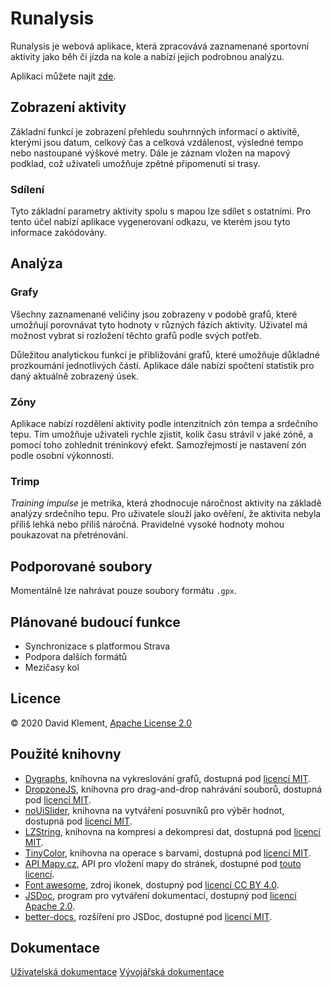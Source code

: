 # Runalysis

Runalysis je webová aplikace, která zpracovává zaznamenané sportovní aktivity jako běh či jízda na kole a nabízí jejich podrobnou analýzu.

Aplikaci můžete najít [zde](https://kulisak12.github.io/Runalysis/).

## Zobrazení aktivity

Základní funkcí je zobrazení přehledu souhrnných informací o aktivitě, kterými jsou datum, celkový čas a celková vzdálenost, výsledné tempo nebo nastoupané výškové metry. Dále je záznam vložen na mapový podklad, což uživateli umožňuje zpětné připomenutí si trasy.

### Sdílení

Tyto základní parametry aktivity spolu s mapou lze sdílet s ostatními. Pro tento účel nabízí aplikace vygenerovaní odkazu, ve kterém jsou tyto informace zakódovány.

## Analýza

### Grafy

Všechny zaznamenané veličiny jsou zobrazeny v podobě grafů, které umožňují porovnávat tyto hodnoty v různých fázích aktivity. Uživatel má možnost vybrat si rozložení těchto grafů podle svých potřeb.

Důležitou analytickou funkcí je přibližování grafů, které umožňuje důkladné prozkoumání jednotlivých částí. Aplikace dále nabízí spočtení statistik pro daný aktuálně zobrazený úsek.

### Zóny

Aplikace nabízí rozdělení aktivity podle intenzitních zón tempa a srdečního tepu. Tím umožňuje uživateli rychle zjistit, kolik času strávil v jaké zóně, a pomocí toho zohlednit tréninkový efekt. Samozřejmostí je nastavení zón podle osobní výkonnosti.

### Trimp

*Training impulse* je metrika, která zhodnocuje náročnost aktivity na základě analýzy srdečního tepu. Pro uživatele slouží jako ověření, že aktivita nebyla příliš lehká nebo příliš náročná. Pravidelné vysoké hodnoty mohou poukazovat na přetrénování.

## Podporované soubory

Momentálně lze nahrávat pouze soubory formátu `.gpx`.

## Plánované budoucí funkce

  - Synchronizace s platformou Strava
  - Podpora dalších formátů
  - Mezičasy kol

## Licence

&copy; 2020 David Klement, [Apache License 2.0](https://github.com/kulisak12/Runalysis/blob/master/LICENSE)

## Použité knihovny

  - [Dygraphs](http://dygraphs.com/), knihovna na vykreslování grafů, dostupná pod [licencí MIT](https://github.com/danvk/dygraphs/blob/master/LICENSE.txt).
  - [DropzoneJS](https://www.dropzonejs.com/#), knihovna pro drag-and-drop nahrávání souborů, dostupná pod [licencí MIT](https://github.com/enyo/dropzone/blob/master/LICENSE).
  - [noUiSlider](https://refreshless.com/nouislider/), knihovna na vytváření posuvníků pro výběr hodnot, dostupná pod [licencí MIT](https://github.com/leongersen/noUiSlider/blob/master/LICENSE.md).
  - [LZString](https://pieroxy.net/blog/pages/lz-string/index.html), knihovna na kompresi a dekompresi dat, dostupná pod [licencí MIT](https://github.com/pieroxy/lz-string/blob/master/LICENSE).
  - [TinyColor](https://github.com/bgrins/TinyColor), knihovna na operace s barvami, dostupná pod [licencí MIT](https://github.com/bgrins/TinyColor/blob/master/LICENSE).
  - [API Mapy.cz](https://api.mapy.cz/), API pro vložení mapy do stránek, dostupné pod [touto licencí](https://api.mapy.cz/#pact).
  - [Font awesome](https://fontawesome.com), zdroj ikonek, dostupný pod [licencí CC BY 4.0](https://fontawesome.com/license).
  - [JSDoc](https://jsdoc.app/), program pro vytváření dokumentací, dostupný pod [licencí Apache 2.0](https://github.com/jsdoc/jsdoc/blob/master/LICENSE).
  - [better-docs](https://github.com/SoftwareBrothers/better-docs), rozšíření pro JSDoc, dostupné pod [licencí MIT](https://github.com/SoftwareBrothers/better-docs/blob/master/LICENSE).

## Dokumentace

[Uživatelská dokumentace](https://kulisak12.github.io/Runalysis/about/userdoc)
[Vývojářská dokumentace](https://kulisak12.github.io/Runalysis/devdoc/index.html)
